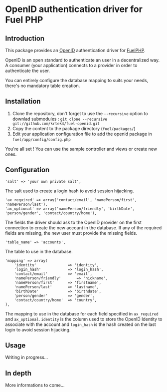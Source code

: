# OpenID authentication driver for Fuel PHP

## Introduction

This package provides an [OpenID](http://openid.net/) authentication driver for [FuelPHP](http://fuelphp.com).

OpenID is an open standard to authenticate an user in a decentralized way. A consumer (your application) connects to a provider in order to authenticate the user.

You can entirely configure the database mapping to suits your needs, there's no mandatory table creation.

## Installation

1. Clone the repository, don't forget to use the `--recursive` option to downlad submodules : `git clone --recursive git://github.com/krtek4/fuel-openid.git`
2. Copy the content to the package directory (`fuel/packages/`)
3. Edit your application configuration file to add the openid package in `fuel/app/config/config.php`

You're all set ! You can use the sample controller and views or create new ones.

## Configuration

	'salt' => 'your own private salt',

The salt used to create a login hash to avoid session hijacking.

	'ax_required' => array('contact/email', 'namePerson/first', 'namePerson/last'),
	'ax_optional' => array('namePerson/friendly', 'birthDate', 'person/gender', 'contact/country/home'),

The fields the driver should ask to the OpenID provider on the first connection to create the new account in the database. If any of the required fields are missing, the new user must provide the missing fields.

	'table_name' => 'accounts',

The table to use in the database.

	'mapping' => array(
		'identity'				=> 'identity',
		'login_hash'			=> 'login_hash',
		'contact/email'			=> 'email',
		'namePerson/friendly'		=> 'nickname',
		'namePerson/first'		=> 'firstname',
		'namePerson/last'		=> 'lastname',
		'birthDate'				=> 'birthdate',
		'person/gender'			=> 'gender',
		'contact/country/home'	=> 'country',
	),

The mapping to use in the database for each field specified in `ax_required` and `ax_optional`. `identity` is the column used to store the OpenID Identity to associate with the account and `login_hash` is the hash created on the last login to avoid session hijacking.

## Usage

Writing in progress...

## In depth

More informations to come...
